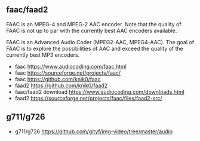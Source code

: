 ## faac/faad2
FAAC is an MPEG-4 and MPEG-2 AAC encoder. Note that the quality of FAAC is not up to par with the currently best AAC encoders available.

FAAC is an Advanced Audio Coder (MPEG2-AAC, MPEG4-AAC). The goal of FAAC is to explore the possibilities of AAC and exceed the quality of the currently best MP3 encoders.

- faac <https://www.audiocoding.com/faac.html>
- faac <https://sourceforge.net/projects/faac/>
- faac <https://github.com/knik0/faac>
- faad2 <https://github.com/knik0/faad2>
- faac/faad2 download <https://www.audiocoding.com/downloads.html>
- faad2 <https://sourceforge.net/projects/faac/files/faad2-src/>

## g711/g726
- g711/g726 <https://github.com/gityf/img-video/tree/master/audio>
